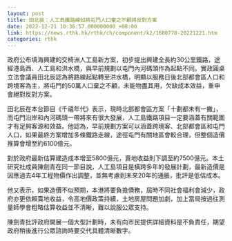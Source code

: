 ```yaml
---
layout: post
title: 田北辰：人工島鐵路線如將屯門人口棄之不顧將反對方案
date: 2022-12-21 10:36:57.000000000 +08:00
link: https://news.rthk.hk/rthk/ch/component/k2/1680770-20221221.htm
categories: rthk
---
```


政府公布填海興建的交椅洲人工島新方案，初步提出興建全長約30公里鐵路，途經港島西、人工島和洪水橋，與早前規劃以屯門內河碼頭作為起點不同。實政圓桌立法會議員田北辰認為將路線起點轉至洪水橋，明顯以服務日後北部都會區人口和跨境客為主，將屯門的50萬人口棄之不顧，未能物盡其用，欠缺成本效益，重申會絕對反對方案。

田北辰在本台節目《千禧年代》表示，現時北部都會區方案「十劃都未有一撇」，而屯門沿岸和內河碼頭一帶將來有很大發展，人工島鐵路項目一定要涵蓋有關範圍才有足夠客源和效益。他認為，早前規劃方案可以涵蓋跨境客、北部都會區和屯門人口，如果最終方案增加多條鐵路走線，途徑屯門有關地區會較合理，但整個造價推算會增至約6100億元。

對於政府最新估算建造成本增至5800億元，賣地收益則下調至約7500億元。本土研究社成員陳劍青在同一節目說，人工島項目是橫跨多年的發展計劃，最新造價是因應過去4年工程物價作出調整，並無考慮到未來20年的通脹，批評是低估成本。

他又表示，如果造價不似預期，本港將要負擔債務，屆時不同社會福利會減少，政府亦更依賴賣地收益，令高地價政策持續，土地房屋問題加劇，加上當局按過往測量師學會粗略估算收益並不清晰，難以說服公眾支持。

陳劍青批評政府開展一個大型計劃時，未有向市民提供詳細資料是不負責任，期望政府稍後進行公眾諮詢時要交代具體清晰數字。
